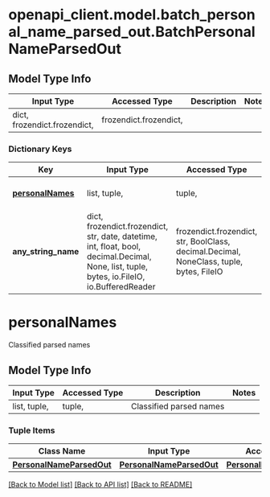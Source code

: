 # openapi_client.model.batch_personal_name_parsed_out.BatchPersonalNameParsedOut

## Model Type Info
Input Type | Accessed Type | Description | Notes
------------ | ------------- | ------------- | -------------
dict, frozendict.frozendict,  | frozendict.frozendict,  |  | 

### Dictionary Keys
Key | Input Type | Accessed Type | Description | Notes
------------ | ------------- | ------------- | ------------- | -------------
**[personalNames](#personalNames)** | list, tuple,  | tuple,  | Classified parsed names | [optional] 
**any_string_name** | dict, frozendict.frozendict, str, date, datetime, int, float, bool, decimal.Decimal, None, list, tuple, bytes, io.FileIO, io.BufferedReader | frozendict.frozendict, str, BoolClass, decimal.Decimal, NoneClass, tuple, bytes, FileIO | any string name can be used but the value must be the correct type | [optional]

# personalNames

Classified parsed names

## Model Type Info
Input Type | Accessed Type | Description | Notes
------------ | ------------- | ------------- | -------------
list, tuple,  | tuple,  | Classified parsed names | 

### Tuple Items
Class Name | Input Type | Accessed Type | Description | Notes
------------- | ------------- | ------------- | ------------- | -------------
[**PersonalNameParsedOut**](PersonalNameParsedOut.md) | [**PersonalNameParsedOut**](PersonalNameParsedOut.md) | [**PersonalNameParsedOut**](PersonalNameParsedOut.md) |  | 

[[Back to Model list]](../../README.md#documentation-for-models) [[Back to API list]](../../README.md#documentation-for-api-endpoints) [[Back to README]](../../README.md)

